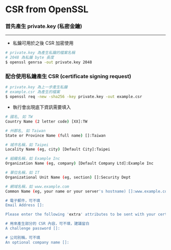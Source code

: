 # CSR from OpenSSL

<script type="text/javascript" src="../js/general.js"></script>

### 首先產生 private.key (私密金鑰)
---

* 私鑰可用於之後 CSR 加密使用

```bash
# private.key 為產生私鑰的檔案名稱
# 2048 為私鑰 byte 長度
$ openssl genrsa -out private.key 2048
```

### 配合使用私鑰產生 CSR (certificate signing request)

```bash
# private.key 為上一步產生私鑰
# example.csr 為產生的檔案
$ openssl req -new -sha256 -key private.key -out example.csr
```

* 執行會出現底下資訊需要填入

```bash
# 國名, 如 TW
Country Name (2 letter code) [XX]:TW

# 州郡名, 如 Taiwan
State or Province Name (full name) []:Taiwan 

# 城市名稱，如 Taipei
Locality Name (eg, city) [Default City]:Taipei

# 組織名稱，如 Example Inc
Organization Name (eg, company) [Default Company Ltd]:Example Inc

# 單位名稱，如 IT
Organizational Unit Name (eg, section) []:Security Dept

# 網域名稱，如 www.example.com
Common Name (eg, your name or your server's hostname) []:www.example.com

# 電子郵件，可不填
Email Address []:

Please enter the following 'extra' attributes to be sent with your certificate request

# 用來產生部分的 CSR 內容，可不填，建議留白
A challenge password []:

# 公司別稱，可不填
An optional company name []:
```

